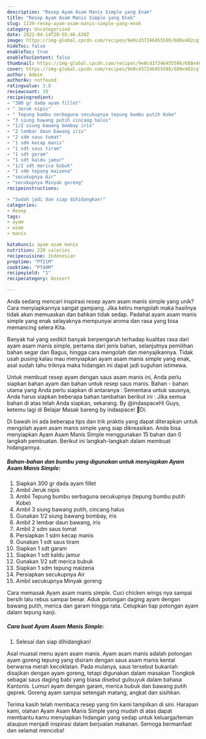 ```yaml
---
description: "Resep Ayam Asam Manis Simple yang Enak"
title: "Resep Ayam Asam Manis Simple yang Enak"
slug: 1139-resep-ayam-asam-manis-simple-yang-enak
category: Uncategorized
date: 2022-04-14T20:55:46.638Z
image: https://img-global.cpcdn.com/recipes/9e0cd37246455586/680x482cq70/ayam-asam-manis-simple-foto-resep-utama.jpg
hideToc: false
enableToc: true
enableTocContent: false
thumbnail: https://img-global.cpcdn.com/recipes/9e0cd37246455586/680x482cq70/ayam-asam-manis-simple-foto-resep-utama.jpg
cover: https://img-global.cpcdn.com/recipes/9e0cd37246455586/680x482cq70/ayam-asam-manis-simple-foto-resep-utama.jpg
author: Admin
authorAv: notfound
ratingvalue: 3.8
reviewcount: 19
recipeingredient:
- "300 gr dada ayam fillet"
- " Jeruk nipis"
- " Tepung bumbu serbaguna secukupnya tepung bumbu putih Kobe"
- "3 siung bawang putih cincang halus"
- "1/2 siung bawang bombay iris"
- "2 lembar daun bawang iris"
- "2 sdm saus tomat"
- "1 sdm kecap manis"
- "1 sdt saus tiram"
- "1 sdt garam"
- "1 sdt kaldu jamur"
- "1/2 sdt merica bubuk"
- "1 sdm tepung maizena"
- "secukupnya Air"
- "secukupnya Minyak goreng"
recipeinstructions:

- "Sudah jadi dan siap dihidangkan!"
categories:
- Resep
tags:
- ayam
- asam
- manis

katakunci: ayam asam manis 
nutrition: 220 calories
recipecuisine: Indonesian
preptime: "PT21M"
cooktime: "PT40M"
recipeyield: "1"
recipecategory: Dessert

---
```





Anda sedang mencari inspirasi resep ayam asam manis simple yang unik? Cara menyiapkannya sangat gampang. Jika keliru mengolah maka hasilnya tidak akan memuaskan dan bahkan tidak sedap. Padahal ayam asam manis simple yang enak selayaknya mempunyai aroma dan rasa yang bisa memancing selera Kita.





Banyak hal yang sedikit banyak berpengaruh terhadap kualitas rasa dari ayam asam manis simple, pertama dari jenis bahan, selanjutnya pemilihan bahan segar dan Bagus, hingga cara mengolah dan menyajikannya. Tidak usah pusing kalau mau menyiapkan ayam asam manis simple yang enak,      asal sudah tahu triknya maka hidangan ini dapat jadi suguhan istimewa.














Untuk membuat resep ayam dengan saus asam manis ini, Anda perlu siapkan bahan ayam dan bahan untuk resep saus manis. Bahan - bahan utama yang Anda perlu siapkan di antaranya : Sementara untuk sausnya, Anda harus siapkan beberapa bahan tambahan berikut ini : Jika semua bahan di atas telah Anda siapkan, sekarang. By @indaspaceHi Guys, ketemu lagi di Belajar Masak bareng by indaspace! 🥳Di.






Di bawah ini ada beberapa tips dan trik praktis yang dapat diterapkan untuk mengolah ayam asam manis simple yang siap dikreasikan. Anda bisa menyiapkan Ayam Asam Manis Simple menggunakan 15 bahan dan 0 langkah pembuatan. Berikut ini langkah-langkah dalam membuat hidangannya.

<!--inarticleads1-->

##### Bahan-bahan dan bumbu yang digunakan untuk menyiapkan Ayam Asam Manis Simple:

1. Siapkan 300 gr dada ayam fillet
1. Ambil  Jeruk nipis
1. Ambil  Tepung bumbu serbaguna secukupnya (tepung bumbu putih Kobe)
1. Ambil 3 siung bawang putih, cincang halus
1. Gunakan 1/2 siung bawang bombay, iris
1. Ambil 2 lembar daun bawang, iris
1. Ambil 2 sdm saus tomat
1. Persiapkan 1 sdm kecap manis
1. Gunakan 1 sdt saus tiram
1. Siapkan 1 sdt garam
1. Siapkan 1 sdt kaldu jamur
1. Gunakan 1/2 sdt merica bubuk
1. Siapkan 1 sdm tepung maizena
1. Persiapkan secukupnya Air
1. Ambil secukupnya Minyak goreng


Cara memasak Ayam asam manis simple. Cuci chicken wings nya sampai bersih lalu rebus sampai benar. Aduk potongan daging ayam dengan bawang putih, merica dan garam hingga rata. Celupkan tiap potongan ayam dalam tepung kanji. 

<!--inarticleads2-->

##### Cara buat Ayam Asam Manis Simple:


1. Selesai dan siap dihidangkan!

Asal muasal menu ayam asam manis. Ayam asam manis adalah potongan ayam goreng tepung yang disiram dengan saus asam manis kental berwarna merah kecoklatan. Pada mulanya, saus tersebut bukanlah disajikan dengan ayam goreng, tetapi digunakan dalam masakan Tiongkok sebagai saus daging babi yang biasa disebut gulouyuk dalam bahasa Kantonis. Lumuri ayam dengan garam, merica bubuk dan bawang putih geprek. Goreng ayam sampai setengah matang, angkat dan sisihkan. 

Terima kasih telah membaca resep yang tim kami tampilkan di sini. Harapan kami, olahan Ayam Asam Manis Simple yang mudah di atas dapat membantu kamu menyiapkan hidangan yang sedap untuk keluarga/teman ataupun menjadi inspirasi dalam berjualan makanan. Semoga bermanfaat dan selamat mencoba!
